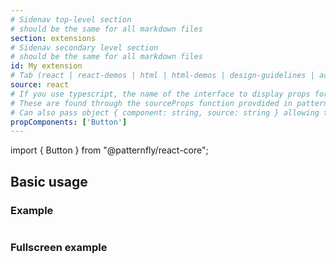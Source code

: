```yaml
---
# Sidenav top-level section
# should be the same for all markdown files
section: extensions
# Sidenav secondary level section
# should be the same for all markdown files
id: My extension
# Tab (react | react-demos | html | html-demos | design-guidelines | accessibility)
source: react
# If you use typescript, the name of the interface to display props for
# These are found through the sourceProps function provdided in patternfly-docs.source.js
# Can also pass object { component: string, source: string } allowing to specify the source
propComponents: ['Button']
---
```


import { Button } from "@patternfly/react-core";

## Basic usage

### Example
```js file="./Basic.jsx"
```

### Fullscreen example
```js file="./Basic.jsx" isFullscreen
```
